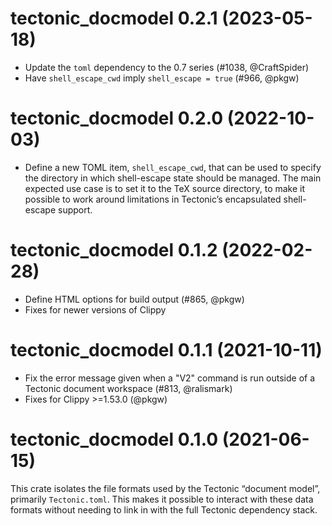 # tectonic_docmodel 0.2.1 (2023-05-18)

- Update the `toml` dependency to the 0.7 series (#1038, @CraftSpider)
- Have `shell_escape_cwd` imply `shell_escape = true` (#966, @pkgw)


# tectonic_docmodel 0.2.0 (2022-10-03)

- Define a new TOML item, `shell_escape_cwd`, that can be used to specify the
  directory in which shell-escape state should be managed. The main expected use
  case is to set it to the TeX source directory, to make it possible to work
  around limitations in Tectonic’s encapsulated shell-escape support.


# tectonic_docmodel 0.1.2 (2022-02-28)

- Define HTML options for build output (#865, @pkgw)
- Fixes for newer versions of Clippy


# tectonic_docmodel 0.1.1 (2021-10-11)

- Fix the error message given when a "V2" command is run outside of a Tectonic
  document workspace (#813, @ralismark)
- Fixes for Clippy >=1.53.0 (@pkgw)


# tectonic_docmodel 0.1.0 (2021-06-15)

This crate isolates the file formats used by the Tectonic “document model”,
primarily `Tectonic.toml`. This makes it possible to interact with these data
formats without needing to link in with the full Tectonic dependency stack.
